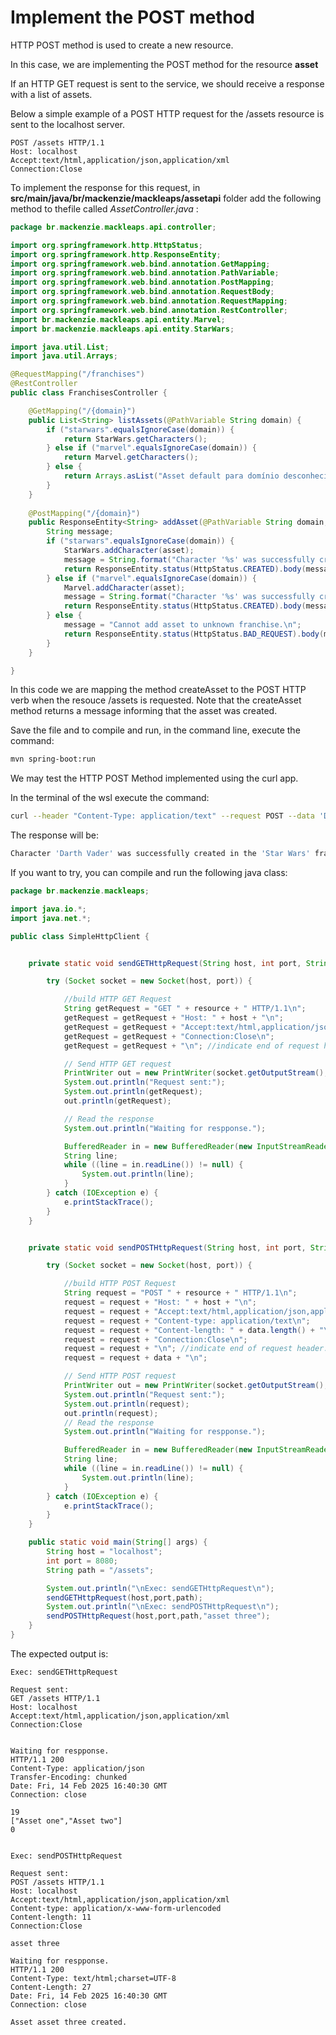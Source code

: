 # Implement the POST method

HTTP POST method is used to create a new resource.

In this case, we are implementing the POST method for the resource **asset**

If an HTTP GET request is sent to the service, we should receive a response with a list of assets.

Below a simple example of a POST HTTP request for the /assets resource is sent to the localhost server.

```
POST /assets HTTP/1.1
Host: localhost
Accept:text/html,application/json,application/xml
Connection:Close

```

To implement the response for this request, in **src/main/java/br/mackenzie/mackleaps/assetapi** folder add the following method to thefile called _AssetController.java_ :

```java
package br.mackenzie.mackleaps.api.controller;

import org.springframework.http.HttpStatus;
import org.springframework.http.ResponseEntity;
import org.springframework.web.bind.annotation.GetMapping;
import org.springframework.web.bind.annotation.PathVariable;
import org.springframework.web.bind.annotation.PostMapping;
import org.springframework.web.bind.annotation.RequestBody;
import org.springframework.web.bind.annotation.RequestMapping;
import org.springframework.web.bind.annotation.RestController;
import br.mackenzie.mackleaps.api.entity.Marvel;
import br.mackenzie.mackleaps.api.entity.StarWars;

import java.util.List;
import java.util.Arrays;

@RequestMapping("/franchises")
@RestController
public class FranchisesController {

    @GetMapping("/{domain}")
    public List<String> listAssets(@PathVariable String domain) {
        if ("starwars".equalsIgnoreCase(domain)) {
            return StarWars.getCharacters();
        } else if ("marvel".equalsIgnoreCase(domain)) {
            return Marvel.getCharacters();
        } else {
            return Arrays.asList("Asset default para domínio desconhecido");
        }
    }
    
    @PostMapping("/{domain}")
    public ResponseEntity<String> addAsset(@PathVariable String domain, @RequestBody String asset) {
        String message;
        if ("starwars".equalsIgnoreCase(domain)) {
            StarWars.addCharacter(asset);
            message = String.format("Character '%s' was successfully created in the '%s' franchise.\n", asset, "Star Wars");
            return ResponseEntity.status(HttpStatus.CREATED).body(message);
        } else if ("marvel".equalsIgnoreCase(domain)) {
            Marvel.addCharacter(asset);
            message = String.format("Character '%s' was successfully created in the '%s' franchise.\n", asset, "Marvel");
            return ResponseEntity.status(HttpStatus.CREATED).body(message);
        } else {
            message = "Cannot add asset to unknown franchise.\n";
            return ResponseEntity.status(HttpStatus.BAD_REQUEST).body(message);
        }
    }

}
```

In this code we are mapping the method createAsset to the POST HTTP verb when the resouce /assets is requested.
Note that the createAsset method returns a message informing that the asset was created.

Save the file and to compile and run, in the command line, execute the command:

```bash
mvn spring-boot:run
```

We may test the HTTP POST Method implemented using the curl app.

In the terminal of the wsl execute the command:

```bash
curl --header "Content-Type: application/text" --request POST --data 'Darth Vader' http://localhost:8080/franchises/starwars

```

The response will be:

```bash
Character 'Darth Vader' was successfully created in the 'Star Wars' franchise.
```

If you want to try, you can compile and run the following java class:

```java
package br.mackenzie.mackleaps;

import java.io.*;
import java.net.*;

public class SimpleHttpClient {


    private static void sendGETHttpRequest(String host, int port, String resource){

        try (Socket socket = new Socket(host, port)) {

            //build HTTP GET Request
            String getRequest = "GET " + resource + " HTTP/1.1\n";
            getRequest = getRequest + "Host: " + host + "\n";
            getRequest = getRequest + "Accept:text/html,application/json,application/xml\n";
            getRequest = getRequest + "Connection:Close\n";
            getRequest = getRequest + "\n"; //indicate end of request header.

            // Send HTTP GET request
            PrintWriter out = new PrintWriter(socket.getOutputStream(), true);
            System.out.println("Request sent:");
            System.out.println(getRequest);
            out.println(getRequest);

            // Read the response
            System.out.println("Waiting for respponse.");

            BufferedReader in = new BufferedReader(new InputStreamReader(socket.getInputStream()));
            String line;
            while ((line = in.readLine()) != null) {
                System.out.println(line);
            }
        } catch (IOException e) {
            e.printStackTrace();
        }
    }


    private static void sendPOSTHttpRequest(String host, int port, String resource, String data){

        try (Socket socket = new Socket(host, port)) {

            //build HTTP POST Request
            String request = "POST " + resource + " HTTP/1.1\n";
            request = request + "Host: " + host + "\n";
            request = request + "Accept:text/html,application/json,application/xml\n";
            request = request + "Content-type: application/text\n";
            request = request + "Content-length: " + data.length() + "\n";
            request = request + "Connection:Close\n";
            request = request + "\n"; //indicate end of request header.
            request = request + data + "\n";

            // Send HTTP POST request
            PrintWriter out = new PrintWriter(socket.getOutputStream(), true);
            System.out.println("Request sent:");
            System.out.println(request);
            out.println(request);
			// Read the response
            System.out.println("Waiting for respponse.");

            BufferedReader in = new BufferedReader(new InputStreamReader(socket.getInputStream()));
            String line;
            while ((line = in.readLine()) != null) {
                System.out.println(line);
            }
        } catch (IOException e) {
            e.printStackTrace();
        }
    }

    public static void main(String[] args) {
        String host = "localhost";
        int port = 8080;
        String path = "/assets";

        System.out.println("\nExec: sendGETHttpRequest\n");
        sendGETHttpRequest(host,port,path);
        System.out.println("\nExec: sendPOSTHttpRequest\n");
        sendPOSTHttpRequest(host,port,path,"asset three");
    }
}          
```


The expected output is:

```
Exec: sendGETHttpRequest

Request sent:
GET /assets HTTP/1.1
Host: localhost
Accept:text/html,application/json,application/xml
Connection:Close


Waiting for respponse.
HTTP/1.1 200
Content-Type: application/json
Transfer-Encoding: chunked
Date: Fri, 14 Feb 2025 16:40:30 GMT
Connection: close

19
["Asset one","Asset two"]
0


Exec: sendPOSTHttpRequest

Request sent:
POST /assets HTTP/1.1
Host: localhost
Accept:text/html,application/json,application/xml
Content-type: application/x-www-form-urlencoded
Content-length: 11
Connection:Close

asset three

Waiting for respponse.
HTTP/1.1 200
Content-Type: text/html;charset=UTF-8
Content-Length: 27
Date: Fri, 14 Feb 2025 16:40:30 GMT
Connection: close

Asset asset three created.
```